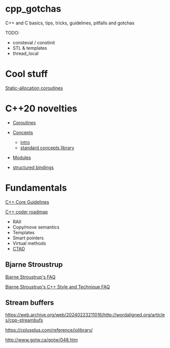 # cpp_gotchas

C++ and C basics, tips, tricks, guidelines, pitfalls and gotchas

TODO:

- consteval / constinit
- STL & templates
- thread_local

# Cool stuff

[Static-allocation coroutines](https://pigweed.dev/docs/blog/05-coroutines.html)


# C++20 novelties

- [Coroutines](https://en.cppreference.com/w/cpp/language/coroutines)

- [Concepts](https://en.cppreference.com/w/cpp/language/constraints)
    - [intro](https://quantdev.blog/posts/c++20-concepts/)
    - [standard concepts library](https://en.cppreference.com/w/cpp/concepts.html)

- [Modules](https://en.cppreference.com/w/cpp/language/modules)

- [structured bindings](https://lemire.me/blog/2025/05/18/returning-several-values-from-a-function-in-c-c23-edition/)

# Fundamentals

[C++ Core Guidelines](https://isocpp.github.io/CppCoreGuidelines/CppCoreGuidelines)

[C++ coder roadmap](https://roadmap.sh/cpp)

- RAII
- Copy/move semantics
- Templates
- Smart pointers
- Virtual methods
- [CTAD](https://en.cppreference.com/w/cpp/language/class_template_argument_deduction)

## Bjarne Stroustrup

[Bjarne Stroustrup's FAQ](https://www.stroustrup.com/bs_faq.html)

[Bjarne Stroustrup's C++ Style and Technique FAQ](https://www.stroustrup.com/bs_faq2.html)

## Stream buffers

https://web.archive.org/web/20240223211016/http://wordaligned.org/articles/cpp-streambufs

https://cplusplus.com/reference/iolibrary/

http://www.gotw.ca/gotw/048.htm

